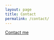 ```yaml
---
layout: page
title: Contact  
permalink: /contact/
---
```


[Contact me](mailto:gabriel@vigliensoni.com)
